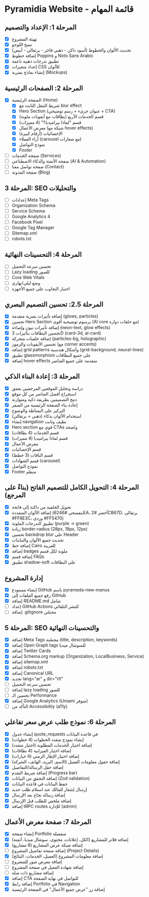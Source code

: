 # Pyramidia Website - قائمة المهام

## المرحلة 1: الإعداد والتصميم
- [x] تهيئة المشروع
- [x] نسخ اللوجو
- [x] تحديث الألوان والخطوط (أسود داكن - ذهبي فاخر - برتقالي - أبيض)
- [x] إضافة خطوط Poppins و Noto Sans Arabic
- [x] تطبيق تدرجات ذهبية ناعمة
- [x] إعداد متغيرات CSS للألوان
- [x] إنشاء نماذج بصرية (Mockups)

## المرحلة 2: الصفحات الرئيسية
- [x] الصفحة الرئيسية (Home)
  - [x] شريط التنقل الثابت مع blur effect
  - [x] Hero Section (عنوان جريء + رسم توضيحي + CTA)
  - [x] قسم الخدمات الأربع (بطاقات مع أيقونات ملونة)
  - [x] قسم "لماذا بيراميديا؟" (4 مميزات)
  - [x] معرض الأعمال (شبكة مع hover effects)
  - [x] الإحصائيات (أرقام كبيرة)
  - [x] آراء العملاء (carousel مع شعارات)
  - [x] نموذج التواصل
  - [x] Footer
- [ ] صفحة الخدمات (Services)
- [ ] صفحة الأتمتة والذكاء الاصطناعي (AI & Automation)
- [ ] صفحة تواصل معنا (Contact)
- [ ] صفحة المدونة (Blog)

## المرحلة 3: SEO والتحليلات
- [ ] إعدادات Meta Tags
- [ ] Organization Schema
- [ ] Service Schema
- [ ] Google Analytics 4
- [ ] Facebook Pixel
- [ ] Google Tag Manager
- [ ] Sitemap.xml
- [ ] robots.txt

## المرحلة 4: التحسينات النهائية
- [ ] تحسين سرعة التحميل
- [ ] Lazy loading للصور
- [ ] Core Web Vitals
- [ ] وضع ليلي/نهاري
- [ ] اختبار التجاوب على جميع الأجهزة

## المرحلة 2.5: تحسين التصميم البصري
- [x] إضافة تأثيرات بصرية متقدمة (glows, particles)
- [x] تحسين Hero Section برسوم توضيحية أقوى (AI core مع حلقات دوارة)
- [x] إضافة تأثيرات نيون وإضاءة (neon-text, glow effects)
- [x] تحسين البطاقات بتأثيرات 3D (card-3d, ai-card)
- [x] إضافة خلفيات متحركة (particles-bg, holographic)
- [x] تحسين الأيقونات والرموز (مع corner accents)
- [x] إضافة grid patterns وأشكال هندسية (grid-background, neural-lines)
- [x] تطبيق glassmorphism على جميع البطاقات
- [x] إضافة hover effects متقدمة على جميع العناصر

## المرحلة 3: إعادة البناء الذكي
- [x] دراسة وتحليل الموقعين المرجعيين بعمق
- [x] استخراج أفضل العناصر من كل موقع
- [x] دمج التصميمين بطريقة ذكية ومتوازنة
- [x] إعادة بناء الصفحة الرئيسية من الصفر
- [x] التركيز على البساطة والوضوح
- [x] استخدام الألوان بذكاء (ذهبي + برتقالي)
- [x] إنشاء navigation نظيف وثابت
- [x] Hero section قوي مع CTAs واضحة
- [x] قسم الخدمات (4 بطاقات)
- [x] قسم لماذا بيراميديا (4 مميزات)
- [x] معرض الأعمال
- [x] قسم الإحصائيات
- [x] قسم الباقات (3 خطط)
- [x] قسم الشهادات (carousel)
- [x] نموذج التواصل
- [x] Footer منظم

## المرحلة 4: التحويل الكامل للتصميم الفاتح (بناءً على المرجع)
- [x] تحويل الخلفية من داكنة إلى فاتحة
- [x] إضافة الألوان المتعددة (بنفسجي #6246EA، أخضر #2CB67D، برتقالي #FF8E3C، وردي #FF5470)
- [x] تطبيق التدرجات الملونة (purple → green)
- [x] زيادة border-radius (28px, 18px, 12px)
- [x] تحسين backdrop blur على Header
- [x] تحديث جميع الألوان والتباينات
- [x] إضافة خط Cairo للعربية
- [x] إضافة badges ملونة لكل قسم
- [x] إضافة قسم FAQs
- [x] تطبيق shadow-soft على البطاقات

## إدارة المشروع
- [x] إنشاء مستودع GitHub باسم pyrameda-new-manus
- [x] رفع جميع الملفات إلى GitHub
- [x] إضافة README.md شامل
- [ ] إعداد GitHub Actions للنشر التلقائي
- [ ] إضافة .gitignore محسّن

## المرحلة 5: SEO والتحسينات النهائية
- [x] إضافة Meta Tags محسّنة (title, description, keywords)
- [x] إضافة Open Graph tags للسوشال ميديا
- [x] إضافة Twitter Cards
- [x] إضافة Schema.org markup (Organization, LocalBusiness, Service)
- [x] إضافة sitemap.xml
- [x] إضافة robots.txt
- [x] إضافة Canonical URL
- [x] تحديد lang="ar" و dir="rtl"
- [ ] تحسين سرعة التحميل
- [ ] إضافة lazy loading للصور
- [ ] تحسين الـ Performance
- [x] إضافة Google Analytics (Umami متوفر)
- [ ] التأكد من Accessibility (a11y)

## المرحلة 6: نموذج طلب عرض سعر تفاعلي
- [x] إنشاء جدول quote_requests في قاعدة البيانات
- [x] إنشاء نموذج متعدد الخطوات (4 خطوات)
- [x] إضافة اختيار الخدمات المطلوبة (اختيار متعدد)
- [x] إضافة اختيار الميزانية (4 نطاقات)
- [x] إضافة اختيار الإطار الزمني (4 خيارات)
- [x] إضافة حقول معلومات العميل (الاسم، البريد، الهاتف، الشركة)
- [x] إضافة حقل الرسالة/التفاصيل
- [x] إضافة شريط التقدم (Progress bar)
- [x] إضافة التحقق من البيانات (Zod validation)
- [x] حفظ البيانات في قاعدة البيانات
- [x] إرسال إشعار للمالك عند استلام طلب جديد
- [x] إضافة رسالة نجاح بعد الإرسال
- [x] إضافة ملخص للطلب قبل الإرسال
- [x] إضافة tRPC routes للإدارة (admin)

## المرحلة 7: صفحة معرض الأعمال
- [x] إنشاء صفحة Portfolio منفصلة
- [x] إضافة فلاتر للمشاريع (الكل، إعلانات، محتوى، سوشال ميديا، أتمتة)
- [x] إضافة شبكة عرض المشاريع (6 مشاريع)
- [ ] إضافة صفحة تفاصيل المشروع (Project Details)
- [x] إضافة معلومات المشروع (العميل، الخدمات، النتائج)
- [ ] إضافة معرض صور للمشروع
- [ ] إضافة شهادة العميل في صفحة المشروع
- [ ] إضافة مشاريع ذات صلة
- [x] إضافة CTA للتواصل في نهاية الصفحة
- [x] إضافة رابط Portfolio في Navigation
- [x] إضافة زر "عرض جميع الأعمال" في الصفحة الرئيسية
